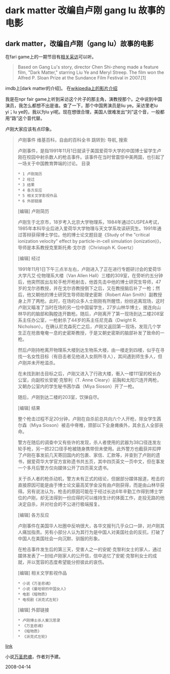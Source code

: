 # dark matter 改编自卢刚 gang lu 故事的电影

## dark matter，改编自卢刚（gang lu）故事的电影

在fari game上的一期节目有[相关采访](http://www.publicbroadcasting.net/fairgame/.jukebox?action=viewMedia&mediaId=693701)可以听。

> Based on Gang Lu's story, director Chen Shi-zheng made a feature film, "Dark Matter," starring Liu Ye and Meryl Streep. The film won the Alfred P. Sloan Prize at the Sundance Film Festival in 2007.[1]


imdb上[dark matter的介绍]。
在[wikipedia上的影片介绍](http://en.wikipedia.org/wiki/Dark_Matter_%28film%29)

我是在npr fair game上听到采访这个片子的那主角，演教授那个。之中说到中国演员，我怎么都想不出是谁。查了一下，那个中国男演员是liu ye。采访里老lu yi；lu ye的，我以为lu yi呢。现在想很合理，美国人很难发出“刘”这个音，一般都用“路”这个音代替。



卢刚大家应该有点印象。

> 卢刚事件
> 维基百科，自由的百科全书
> 跳转到: 导航, 搜索
> 
> 卢刚事件，是指1991年11月1日就读于美国爱荷华大学的中国博士留学生卢刚在校园中射杀数人的枪击事件。该事件在当时曾震惊中美两国，也引起了一场关于中国教育弊端的讨论。
> 目录
> 
>     * 1 卢刚简历
>     * 2 经过
>     * 3 结果
>     * 4 各方反应
>     * 5 相关文学影视作品
>     * 6 外部链接
> 
> [编辑] 卢刚简历
> 
> 卢刚生于北京市，18岁考入北京大学物理系，1984年通过CUSPEA考试，1985年本科毕业后进入爱荷华大学物理与天文学系攻读研究生。1991年通过答辩获得博士学位。他的博士论文题目是《Study of the "critical ionization velocity" effect by particle-in-cell simulation (ionization)》，导师是本系教授克里斯托弗·戈尔咨（Christoph K. Goertz）
> 
> [编辑] 经过
> 
> 1991年11月1日下午三点半左右，卢刚进入了正在进行专题研讨会的爱荷华大学凡艾·伦物理系大楼（Van Allen Hall）三楼的309室，在旁听约五分钟后，他突然拔出左轮手枪开枪射击，他首先击中他的博士研究生导师，47岁的戈尔咨教授，并在戈尔咨教授倒下之后，又在教授脑后补了一枪；然后，他又朝他的博士研究生导师助理史密斯（Robert Alan Smith）副教授身上开了两枪。此时，在场的众多人士刚刚有所醒悟，纷纷逃离现场，这时卢刚又瞄准了当时在场的另一位中国留学生，27岁山林华博士，接连向山林华的的脑部和胸膛连开数枪。随后，卢刚离开了第一现场到达二楼208室系主任办公室，一枪射杀了44岁的系主任尼克森（Dwight R. Nicholson）。在确认尼克森死亡之后，卢刚又返回第一现场，发现几个学生正在抢救奄奄一息的史密斯教授，于是又朝史密斯的脑部补发了致命的一枪。
> 
> 然后卢刚持枪离开物理系大楼到达生物系大楼，由一楼走到四楼，似乎在寻找一名女性目标（有目击者见他进入女厕所寻人），其间遇到师生多人，但卢刚并未开枪滥杀。
> 
> 在未找到射击目标之后，卢刚又进入了行政大楼，衝入一楼111室的校长办公室，向副校长安妮·克黎利（T. Anne Cleary）前胸和太阳穴连开两枪，又朝办公室内的学生秘书茜尔森（Miya Sioson）开了一枪。
> 
> 随后，卢刚到达二楼的203室，饮弹自尽。
> 
> [编辑] 结果
> 
> 整个枪击过程不足20分钟，卢刚在自杀前总共向六个人开枪，除女学生茜尔森（Miya Sioson）被击中脊椎，颈部以下全身瘫痪外，其余五人全部丧命。
> 
> 警方在随后的调查中又有些许的发现，杀人者使用的武器为38口径连发左轮手枪，另一把22口径手枪被随身携带但未使用。此外警方也截获并扣押了卢刚在事发前几天寄回国内的包裹、家信、汇款等，并查到了卢刚的遗书，据爱荷华大学官方宣称遗书共五页，其中四页英文一页中文，但在事发一个多月后警方仅向媒体公开了四页英文遗书。
> 
> 关于杀人者的枪杀动机，警方未有正式的结论，但据部分媒体报道，枪击的直接原因可能是由于博士论文最高奖学金没有由卢刚获得，而是由山林华获得。另有说法认为，枪击的原因可能在于经过长达6年辛勤工作得到博士学位的卢刚，却无法得到一份应得的可以维持生计的体面工作，走投无路的他决定自杀，并对社会的不公进行极端报复。
> 
> [编辑] 各方反应
> 
> 卢刚事件在美国华人社圈中反响很大，各华文报刊几乎众口一辞，对卢刚其人痛加指责。另有小部分人认为其行为是中国人对美国社会的反抗，打破了中国人在美国社会一向沉默、驯服的形象。
> 
> 在枪击事件发生后的第三天，受害人之一的安妮·克黎利女士的家人，通过媒体发表了一封给卢刚家人的公开信，信中追忆了安妮·克黎利女士的成就，并以宽容的态度希望能分担彼此的哀伤。
> 
> [编辑] 相关文学影视作品
> 
>     * 小说《万圣悲魂》
>     * 小说《曼哈顿的中国女人》
>     * 电影《暗物质》
>     * 电视剧《派克式左轮》
> 
> [编辑] 外部链接
> 
>     * 卢刚博士杀人案沉思录
>     * 《万圣悲魂》
>     * 《暗物质》
>     * 《派克式左轮》
[link](https://tor-proxy.net/cgi-bin/enc/nph-proxy_jap.cgi/111110A/687474703a2f2f7a682e77696b6970656469612e6f72672f77696b692f254535253844254132254535253838253941254534254241253842254534254242254236)


小说[万圣悲魂](http://www.ctestimony.org/200204/iowatlg1.htm)，作者刘予建。


2008-04-14